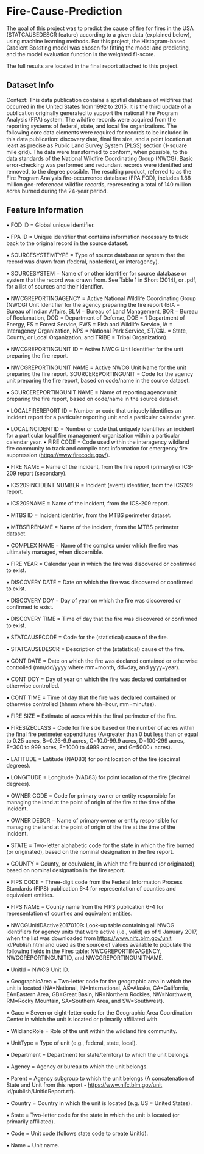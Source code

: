 # Fire-Cause-Prediction
The goal of this project was to predict the cause of fire for fires in the USA (STATCAUSEDESCR feature) according to a given data (explained below), using machine learning methods. For this project, the Histogram-based Gradient Bossting model was chosen for fitting the model and predicting, and the model evaluation function is the weighted f1-score. 

The full results are located in the final report attached to this project.

## Dataset Info
Context: This data publication contains a spatial database of wildfires that
occurred in the United States from 1992 to 2015. It is the third update of a
publication originally generated to support the national Fire Program Analysis
(FPA) system. The wildfire records were acquired from the reporting systems of
federal, state, and local fire organizations. The following core data elements were
required for records to be included in this data publication: discovery date, final
fire size, and a point location at least as precise as Public Land Survey System
(PLSS) section (1-square mile grid). The data were transformed to conform,
when possible, to the data standards of the National Wildfire Coordinating
Group (NWCG). Basic error-checking was performed and redundant records
were identified and removed, to the degree possible. The resulting product,
referred to as the Fire Program Analysis fire-occurrence database (FPA FOD),
includes 1.88 million geo-referenced wildfire records, representing a total of 140
million acres burned during the 24-year period.

## Feature Information

• FOD ID = Global unique identifier.

• FPA ID = Unique identifier that contains information necessary to track
back to the original record in the source dataset.

• SOURCESYSTEMTYPE = Type of source database or system that the
record was drawn from (federal, nonfederal, or interagency).

• SOURCESYSTEM = Name of or other identifier for source database or
system that the record was drawn from. See Table 1 in Short (2014), or
.pdf, for a list of sources and their identifier.

• NWCGREPORTINGAGENCY = Active National Wildlife Coordinating
Group (NWCG) Unit Identifier for the agency preparing the fire report
(BIA = Bureau of Indian Affairs, BLM = Bureau of Land Management,
BOR = Bureau of Reclamation, DOD = Department of Defense, DOE =
1
Department of Energy, FS = Forest Service, FWS = Fish and Wildlife
Service, IA = Interagency Organization, NPS = National Park Service,
ST/C&L = State, County, or Local Organization, and TRIBE = Tribal
Organization).

• NWCGREPORTINGUNIT ID = Active NWCG Unit Identifier for the
unit preparing the fire report.

• NWCGREPORTINGUNIT NAME = Active NWCG Unit Name for the
unit preparing the fire report. SOURCEREPORTINGUNIT = Code for
the agency unit preparing the fire report, based on code/name in the
source dataset.

• SOURCEREPORTINGUNIT NAME = Name of reporting agency unit
preparing the fire report, based on code/name in the source dataset.

• LOCALFIREREPORT ID = Number or code that uniquely identifies an
incident report for a particular reporting unit and a particular calendar
year.

• LOCALINCIDENTID = Number or code that uniquely identifies an incident for a particular local fire management organization within a particular calendar year.
• FIRE CODE = Code used within the interagency wildland fire community to track and compile cost information for emergency fire suppression
(https://www.firecode.gov/).

• FIRE NAME = Name of the incident, from the fire report (primary) or
ICS-209 report (secondary).

• ICS209INCIDENT NUMBER = Incident (event) identifier, from the ICS209 report.

• ICS209NAME = Name of the incident, from the ICS-209 report.

• MTBS ID = Incident identifier, from the MTBS perimeter dataset.

• MTBSFIRENAME = Name of the incident, from the MTBS perimeter
dataset.

• COMPLEX NAME = Name of the complex under which the fire was
ultimately managed, when discernible.

• FIRE YEAR = Calendar year in which the fire was discovered or confirmed to exist.

• DISCOVERY DATE = Date on which the fire was discovered or confirmed
to exist.

• DISCOVERY DOY = Day of year on which the fire was discovered or
confirmed to exist.

• DISCOVERY TIME = Time of day that the fire was discovered or confirmed to exist.

• STATCAUSECODE = Code for the (statistical) cause of the fire.

• STATCAUSEDESCR = Description of the (statistical) cause of the fire.

• CONT DATE = Date on which the fire was declared contained or otherwise controlled (mm/dd/yyyy where mm=month, dd=day, and yyyy=year).

• CONT DOY = Day of year on which the fire was declared contained or
otherwise controlled.

• CONT TIME = Time of day that the fire was declared contained or otherwise controlled (hhmm where hh=hour, mm=minutes).

• FIRE SIZE = Estimate of acres within the final perimeter of the fire.

• FIRESIZECLASS = Code for fire size based on the number of acres within
the final fire perimeter expenditures (A=greater than 0 but less than or
equal to 0.25 acres, B=0.26-9.9 acres, C=10.0-99.9 acres, D=100-299 acres,
E=300 to 999 acres, F=1000 to 4999 acres, and G=5000+ acres).

• LATITUDE = Latitude (NAD83) for point location of the fire (decimal
degrees).

• LONGITUDE = Longitude (NAD83) for point location of the fire (decimal
degrees).

• OWNER CODE = Code for primary owner or entity responsible for managing the land at the point of origin of the fire at the time of the incident.

• OWNER DESCR = Name of primary owner or entity responsible for managing the land at the point of origin of the fire at the time of the incident.

• STATE = Two-letter alphabetic code for the state in which the fire burned
(or originated), based on the nominal designation in the fire report.

• COUNTY = County, or equivalent, in which the fire burned (or originated), based on nominal designation in the fire report.

• FIPS CODE = Three-digit code from the Federal Information Process
Standards (FIPS) publication 6-4 for representation of counties and equivalent entities.

• FIPS NAME = County name from the FIPS publication 6-4 for representation of counties and equivalent entities.

• NWCGUnitIDActive20170109: Look-up table containing all NWCG identifiers for agency units that were active (i.e., valid) as of 9 January 2017,
when the list was downloaded from https://www.nifc.blm.gov/unit id/Publish.html
and used as the source of values available to populate the following fields
in the Fires table: NWCGREPORTINGAGENCY, NWCGREPORTINGUNITID, and NWCGREPORTINGUNITNAME.

• UnitId = NWCG Unit ID.

• GeographicArea = Two-letter code for the geographic area in which the
unit is located (NA=National, IN=International, AK=Alaska, CA=California,
EA=Eastern Area, GB=Great Basin, NR=Northern Rockies, NW=Northwest,
RM=Rocky Mountain, SA=Southern Area, and SW=Southwest).

• Gacc = Seven or eight-letter code for the Geographic Area Coordination
Center in which the unit is located or primarily affiliated with.

• WildlandRole = Role of the unit within the wildland fire community.

• UnitType = Type of unit (e.g., federal, state, local).

• Department = Department (or state/territory) to which the unit belongs.

• Agency = Agency or bureau to which the unit belongs.

• Parent = Agency subgroup to which the unit belongs (A concatenation of
State and Unit from this report - https://www.nifc.blm.gov/unit id/publish/UnitIdReport.rtf).

• Country = Country in which the unit is located (e.g. US = United States).

• State = Two-letter code for the state in which the unit is located (or
primarily affiliated).

• Code = Unit code (follows state code to create UnitId).

• Name = Unit name.
